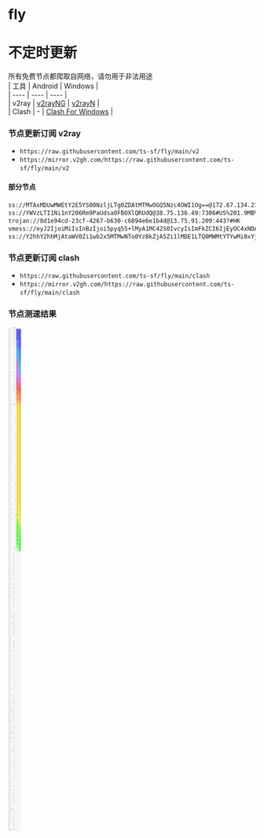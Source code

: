 # fly
# 不定时更新
所有免费节点都爬取自网络，请勿用于非法用途  
|  工具  | Android  | Windows  |  
|  ----  | ----   | ----  |  
| v2ray  | [v2rayNG](https://github.com/2dust/v2rayNG/releases) | [v2rayN](https://github.com/2dust/v2rayN/releases) |  
| Clash  | - | [Clash For Windows](https://github.com/2dust/clashN/releases) | 
  
### 节点更新订阅  v2ray
- `https://raw.githubusercontent.com/ts-sf/fly/main/v2`  
- `https://mirror.v2gh.com/https://raw.githubusercontent.com/ts-sf/fly/main/v2`  

#### 部分节点  
``` 
ss://MTAxMDUwMWEtY2E5YS00NzljLTg0ZDAtMTMwOGQ5Nzc4OWI1Og==@172.67.134.218:443#%E6%9C%AA%E7%9F%A52
ss://YWVzLTI1Ni1nY206Rm9PaUdsa0FBOXlQRUdQ@38.75.136.49:7306#US%201.9MB%2Fs
trojan://8d1e94cd-23cf-4267-b630-c6894e6e1b4d@13.75.91.209:443?#HK
vmess://eyJ2IjoiMiIsInBzIjoi5pyq55+lMyA1MC42S0IvcyIsImFkZCI6IjEyOC4xNDAuMTI3LjIwNCIsInBvcnQiOiIyMDk1IiwiaWQiOiJhN2VkY2VkNC1kMDA2LTQ2MGUtOWY3OS00YWU4YjY0YWUxNzciLCJhaWQiOiIwIiwic2N5IjoiYXV0byIsIm5ldCI6InRjcCIsInR5cGUiOiJodHRwIiwiaG9zdCI6Im1hcmsubWlyYWNsZXRheGJpdHMudG9wLiIsInBhdGgiOiIvVjJyYXl5bmd2cG4iLCJ0bHMiOiIiLCJzbmkiOiIiLCJ0ZXN0X25hbWUiOiIzIn0=
ss://Y2hhY2hhMjAtaWV0Zi1wb2x5MTMwNTo0YzBkZjA5Zi1lMDE1LTQ0MWMtYTYwMi0xYjlkM2EwZmRkZWQ=@89.213.164.10:58691#US2
```
### 节点更新订阅  clash
- `https://raw.githubusercontent.com/ts-sf/fly/main/clash`  
- `https://mirror.v2gh.com/https://raw.githubusercontent.com/ts-sf/fly/main/clash`  

### 节点测速结果
![image](traffic.png)
